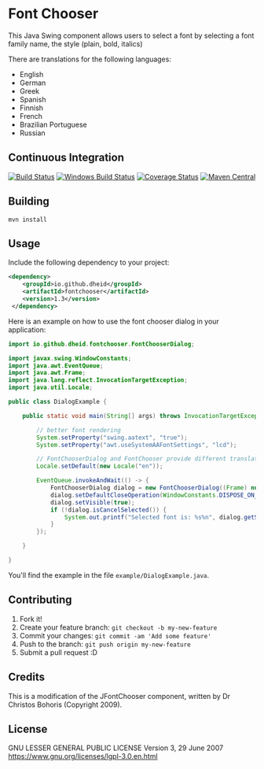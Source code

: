 # Font Chooser

This Java Swing component allows users to select a font by selecting a font family name, the style (plain, bold, italics)

There are translations for the following languages:

* English
* German
* Greek
* Spanish
* Finnish
* French
* Brazilian Portuguese
* Russian

## Continuous Integration

[![Build Status](https://travis-ci.org/dheid/fontchooser.svg?branch=master)](https://travis-ci.org/dheid/fontchooser)
[![Windows Build Status](https://img.shields.io/appveyor/ci/dheid/fontchooser/master.svg?label=windows)](https://ci.appveyor.com/project/dheid/fontchooser/branch/master)
[![Coverage Status](https://coveralls.io/repos/github/dheid/fontchooser/badge.svg?branch=master)](https://coveralls.io/github/dheid/fontchooser?branch=master)
[![Maven Central](https://maven-badges.herokuapp.com/maven-central/io.github.dheid/fontchooser/badge.svg)](https://maven-badges.herokuapp.com/maven-central/io.github.dheid/fontchooser/)

## Building

    mvn install

## Usage

Include the following dependency to your project:
```xml 
<dependency>
    <groupId>io.github.dheid</groupId>
    <artifactId>fontchooser</artifactId>
    <version>1.3</version>
 </dependency>
```

Here is an example on how to use the font chooser dialog in your application:

```java
import io.github.dheid.fontchooser.FontChooserDialog;

import javax.swing.WindowConstants;
import java.awt.EventQueue;
import java.awt.Frame;
import java.lang.reflect.InvocationTargetException;
import java.util.Locale;

public class DialogExample {

    public static void main(String[] args) throws InvocationTargetException, InterruptedException {

        // better font rendering
        System.setProperty("swing.aatext", "true");
        System.setProperty("awt.useSystemAAFontSettings", "lcd");

        // FontChooserDialog and FontChooser provide different translations
        Locale.setDefault(new Locale("en"));

        EventQueue.invokeAndWait(() -> {
            FontChooserDialog dialog = new FontChooserDialog((Frame) null, "Font Dialog Example", true);
            dialog.setDefaultCloseOperation(WindowConstants.DISPOSE_ON_CLOSE);
            dialog.setVisible(true);
            if (!dialog.isCancelSelected()) {
                System.out.printf("Selected font is: %s%n", dialog.getSelectedFont());
            }
        });

    }

}                                                                                                       
```

You'll find the example in the file ```example/DialogExample.java```.

## Contributing

1. Fork it!
2. Create your feature branch: `git checkout -b my-new-feature`
3. Commit your changes: `git commit -am 'Add some feature'`
4. Push to the branch: `git push origin my-new-feature`
5. Submit a pull request :D

## Credits

This is a modification of the JFontChooser component, written by Dr Christos Bohoris (Copyright 2009).

## License

GNU LESSER GENERAL PUBLIC LICENSE
Version 3, 29 June 2007
https://www.gnu.org/licenses/lgpl-3.0.en.html
